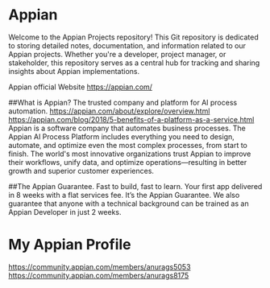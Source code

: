 # Appian
Welcome to the Appian Projects repository! This Git repository is dedicated to storing detailed notes, documentation, and information related to our Appian projects. Whether you're a developer, project manager, or stakeholder, this repository serves as a central hub for tracking and sharing insights about Appian implementations.

Appian official Website 
https://appian.com/

##What is Appian? 
  The trusted company and platform for AI process automation.
      https://appian.com/about/explore/overview.html
      https://appian.com/blog/2018/5-benefits-of-a-platform-as-a-service.html
  Appian is a software company that automates business processes. The Appian AI Process Platform includes everything you need to design, automate, and optimize even the most complex processes, from start to finish. 
  The world's most innovative organizations trust Appian to improve their workflows, unify data, and optimize operations—resulting in better growth and superior customer experiences.

##The Appian Guarantee.
  Fast to build, fast to learn.
  Your first app delivered in 8 weeks with a flat services fee. It’s the Appian Guarantee. We also guarantee that anyone with a technical background can be trained as an Appian Developer in just 2 weeks.

# My Appian Profile

https://community.appian.com/members/anurags5053 
https://community.appian.com/members/anurags8175
